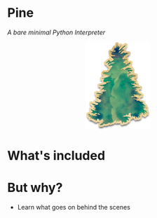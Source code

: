 # Pine
_A bare minimal Python Interpreter_

<p align="center"> 
<img src="images/logo.png">
</p>

# What's included

# But why?
- Learn what goes on behind the scenes